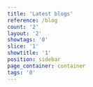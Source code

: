 ```yaml
---
title: 'Latest blogs'
reference: /blog
count: '2'
layout: '2'
showtags: '0'
slice: '1'
showtitle: '1'
position: sidebar
page_container: container
tags: '0'
---
```


